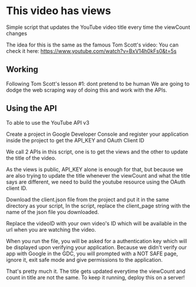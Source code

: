 # This video has <viewCount> views

Simple script that updates the YouTube video title every time the 
viewCount changes

The idea for this is the same as the famous Tom Scott's video:
You can check it here: https://www.youtube.com/watch?v=BxV14h0kFs0&t=5s

## Working

Following Tom Scott's lesson #1: dont pretend to be human
We are going to dodge the web scraping way of doing this and work with the APIs.

## Using the API

To able to use the YouTube API v3

Create a project in Google Developer Console and register your application inside the project to get the API_KEY and OAuth Client ID

We call 2 APIs in this script, one is to get the views and the other to update the title of the video.

As the views is public, API_KEY alone is enough for that, but because we are also trying to update the title whenever the viewCount and what the title says are different, we need to build the youtube resource using the OAuth client ID.

Download the client.json file from the project and put it in the same directory as your script, In the script, replace the client_page string with the name of the json file you downloaded.

Replace the videoID with your own video's ID which will be available in the url when you are watching the video.

When you run the file, you will be asked for a authentication key which will be displayed upon verifying your application. Because we didn't verify our app with Google in the GDC, you will prompted with a NOT SAFE page, ignore it, exit safe mode and give permissions to the application.

That's pretty much it. The title gets updated everytime the viewCount and count in title are not the same.
To keep it running, deploy this on a server!


